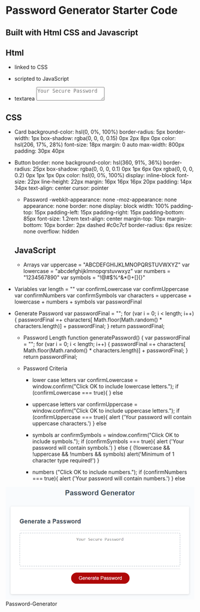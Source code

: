 # Password Generator Starter Code

## Built with Html CSS and Javascript

## Html

* linked to CSS <link rel="stylesheet" href="./assets/css/style.css" />

* scripted to JavaScript <link rel="stylesheet" href="./assets/css/style.css" />

* textarea <textarea
            readonly
            id="password"
            placeholder="Your Secure Password"
            aria-label="Generated Password"
          ></textarea>

## CSS 

* Card
  background-color: hsl(0, 0%, 100%)
  border-radius: 5px
  border-width: 1px
  box-shadow: rgba(0, 0, 0, 0.15) 0px 2px 8px 0px
  color: hsl(206, 17%, 28%)
  font-size: 18px
  margin: 0 auto
  max-width: 800px
  padding: 30px 40px

* Button
  border: none
  background-color: hsl(360, 91%, 36%)
  border-radius: 25px
  box-shadow: rgba(0, 0, 0, 0.1) 0px 1px 6px 0px rgba(0, 0, 0, 0.2) 0px 1px 1px
    0px
  color: hsl(0, 0%, 100%)
  display: inline-block
  font-size: 22px
  line-height: 22px
  margin: 16px 16px 16px 20px
  padding: 14px 34px
  text-align: center
  cursor: pointer

  * Password
  -webkit-appearance: none
  -moz-appearance: none
  appearance: none
  border: none
  display: block
  width: 100%
  padding-top: 15px
  padding-left: 15px
  padding-right: 15px
  padding-bottom: 85px
  font-size: 1.2rem
  text-align: center
  margin-top: 10px
  margin-bottom: 10px
  border: 2px dashed #c0c7cf
  border-radius: 6px
  resize: none
  overflow: hidden

  ## JavaScript

  * Arrays
var uppercase = "ABCDEFGHIJKLMNOPQRSTUVWXYZ"
var lowercase = "abcdefghijklmnopqrstuvwxyz"
var numbers = "1234567890"
var symbols = "!@#$%^&*()+[]{}"

* Variables
var length = ""
var confirmLowercase
var confirmUppercase
var confirmNumbers
var confirmSymbols
var characters = uppercase + lowercase + numbers + symbols
var passwordFinal

* Generate Password
var passwordFinal = ""; 
  for (var i = 0; i < length; i++) {
  passwordFinal =+ characters[ Math.floor(Math.random() * characters.length)] + passwordFinal;
  }
  return passwordFinal;

  * Password Length
  function generatePassword() { 
var passwordFinal = ""; 
  for (var i = 0; i < length; i++) {
  passwordFinal =+ characters[ Math.floor(Math.random() * characters.length)] + passwordFinal;
  }
  return passwordFinal;

  * Password Criteria
    
    + lower case letters
    var confirmLowercase = window.confirm("Click OK to include lowercase letters.");
    if (confirmLowercase === true){
    } else

     + uppercase letters
     var confirmUppercase = window.confirm("Click OK to include uppercase letters.");
    if (confirmUppercase === true){
    alert ('Your password will contain uppercase characters.')
    } else

    + symbols
    ar confirmSymbols = window.confirm("Click OK to include  symbols.");
    if (confirmSymbols === true){
    alert ('Your password will contain symbols.')
    } else {
    (!lowercase && !uppercase && !numbers && symbols)
    alert('Minimum of 1 character type required!')
    }

    + numbers
    ("Click OK to include numbers.");
    if (confirmNumbers === true){
    alert ('Your password will contain numbers.')
    } else

![The mockup](./assets/images/password-generator.png) Password-Generator

